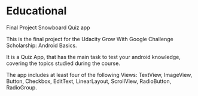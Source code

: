 # Educational
Final Project Snowboard Quiz app

This is the final project for the Udacity  Grow With Google Challenge Scholarship: Android Basics.

It is a Quiz App, that has the main task to test your android knowledge,  covering the topics studied during the course.

The app includes at least four of the following Views: TextView, ImageView, Button, Checkbox, EditText, LinearLayout,
 ScrollView, RadioButton, RadioGroup.
